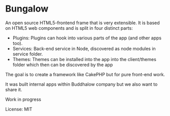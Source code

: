 # Bungalow

An open source HTML5-frontend frame that is very extensible. It is based on
HTML5 web components and is split in four distinct parts:

* Plugins: Plugins can hook into various parts of the app (and other apps too).
* Services: Back-end service in Node, discovered as node modules in service folder.
* Themes: Themes can be installed into the app into the  client/themes folder which then can be discovered by the app

The goal is to create a framework like CakePHP but for pure front-end work.

It was built internal apps within Buddhalow company but we also want to share it.

Work in progress

License: MIT